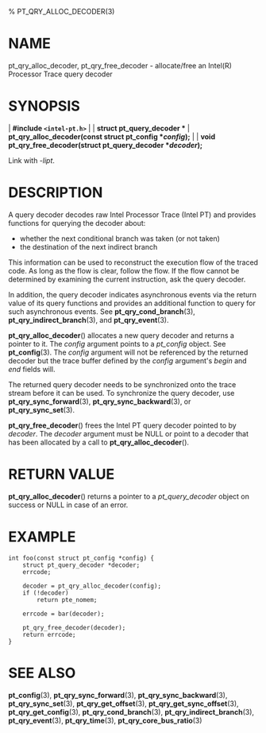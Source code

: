 % PT_QRY_ALLOC_DECODER(3)

<!---
 ! Copyright (c) 2015-2019, Intel Corporation
 !
 ! Redistribution and use in source and binary forms, with or without
 ! modification, are permitted provided that the following conditions are met:
 !
 !  * Redistributions of source code must retain the above copyright notice,
 !    this list of conditions and the following disclaimer.
 !  * Redistributions in binary form must reproduce the above copyright notice,
 !    this list of conditions and the following disclaimer in the documentation
 !    and/or other materials provided with the distribution.
 !  * Neither the name of Intel Corporation nor the names of its contributors
 !    may be used to endorse or promote products derived from this software
 !    without specific prior written permission.
 !
 ! THIS SOFTWARE IS PROVIDED BY THE COPYRIGHT HOLDERS AND CONTRIBUTORS "AS IS"
 ! AND ANY EXPRESS OR IMPLIED WARRANTIES, INCLUDING, BUT NOT LIMITED TO, THE
 ! IMPLIED WARRANTIES OF MERCHANTABILITY AND FITNESS FOR A PARTICULAR PURPOSE
 ! ARE DISCLAIMED. IN NO EVENT SHALL THE COPYRIGHT OWNER OR CONTRIBUTORS BE
 ! LIABLE FOR ANY DIRECT, INDIRECT, INCIDENTAL, SPECIAL, EXEMPLARY, OR
 ! CONSEQUENTIAL DAMAGES (INCLUDING, BUT NOT LIMITED TO, PROCUREMENT OF
 ! SUBSTITUTE GOODS OR SERVICES; LOSS OF USE, DATA, OR PROFITS; OR BUSINESS
 ! INTERRUPTION) HOWEVER CAUSED AND ON ANY THEORY OF LIABILITY, WHETHER IN
 ! CONTRACT, STRICT LIABILITY, OR TORT (INCLUDING NEGLIGENCE OR OTHERWISE)
 ! ARISING IN ANY WAY OUT OF THE USE OF THIS SOFTWARE, EVEN IF ADVISED OF THE
 ! POSSIBILITY OF SUCH DAMAGE.
 !-->

# NAME

pt_qry_alloc_decoder, pt_qry_free_decoder - allocate/free an Intel(R) Processor
Trace query decoder


# SYNOPSIS

| **\#include `<intel-pt.h>`**
|
| **struct pt_query_decoder \***
| **pt_qry_alloc_decoder(const struct pt_config \**config*);**
|
| **void pt_qry_free_decoder(struct pt_query_decoder \**decoder*);**

Link with *-lipt*.


# DESCRIPTION

A query decoder decodes raw Intel Processor Trace (Intel PT) and provides
functions for querying the decoder about:

  - whether the next conditional branch was taken (or not taken)
  - the destination of the next indirect branch

This information can be used to reconstruct the execution flow of the traced
code.  As long as the flow is clear, follow the flow.  If the flow cannot be
determined by examining the current instruction, ask the query decoder.

In addition, the query decoder indicates asynchronous events via the return
value of its query functions and provides an additional function to query for
such asynchronous events.  See **pt_qry_cond_branch**(3),
**pt_qry_indirect_branch**(3), and **pt_qry_event**(3).

**pt_qry_alloc_decoder**() allocates a new query decoder and returns a pointer
to it.  The *config* argument points to a *pt_config* object.  See
**pt_config**(3).  The *config* argument will not be referenced by the returned
decoder but the trace buffer defined by the *config* argument's *begin* and
*end* fields will.

The returned query decoder needs to be synchronized onto the trace stream
before it can be used.  To synchronize the query decoder, use
**pt_qry_sync_forward**(3), **pt_qry_sync_backward**(3), or
**pt_qry_sync_set**(3).

**pt_qry_free_decoder**() frees the Intel PT query decoder pointed to by
*decoder*.  The *decoder* argument must be NULL or point to a decoder that has
been allocated by a call to **pt_qry_alloc_decoder**().


# RETURN VALUE

**pt_qry_alloc_decoder**() returns a pointer to a *pt_query_decoder* object on
success or NULL in case of an error.


# EXAMPLE

~~~{.c}
int foo(const struct pt_config *config) {
	struct pt_query_decoder *decoder;
	errcode;

	decoder = pt_qry_alloc_decoder(config);
	if (!decoder)
		return pte_nomem;

	errcode = bar(decoder);

	pt_qry_free_decoder(decoder);
	return errcode;
}
~~~


# SEE ALSO

**pt_config**(3), **pt_qry_sync_forward**(3), **pt_qry_sync_backward**(3),
**pt_qry_sync_set**(3), **pt_qry_get_offset**(3), **pt_qry_get_sync_offset**(3),
**pt_qry_get_config**(3), **pt_qry_cond_branch**(3),
**pt_qry_indirect_branch**(3), **pt_qry_event**(3), **pt_qry_time**(3),
**pt_qry_core_bus_ratio**(3)

